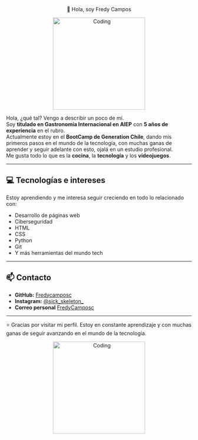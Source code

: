<div align="center">
👋 Hola, soy Fredy Campos
<p align="center">

<img alt="Coding" width="250" src="https://media2.giphy.com/media/v1.Y2lkPTc5MGI3NjExdGd3OWhuY2g4cGFkbzg1bmc0c3lzZTVtb2pwcmw1dDhicGxuZjFzOCZlcD12MV9pbnRlcm5hbF9naWZfYnlfaWQmY3Q9Zw/3o6fJ5z2bgCLBshZUA/giphy.gif">
</div>

Hola, ¿qué tal? Vengo a describir un poco de mí.  
Soy **titulado en Gastronomía Internacional en AIEP** con **5 años de experiencia** en el rubro.  
Actualmente estoy en el **BootCamp de Generation Chile**, dando mis primeros pasos en el mundo de la tecnología, con muchas ganas de aprender y seguir adelante con esto, ojalá en un estudio profesional.  
Me gusta todo lo que es la **cocina**, la **tecnología** y los **videojuegos**.

---
 
## 💻 Tecnologías e intereses

Estoy aprendiendo y me interesa seguir creciendo en todo lo relacionado con:
  
- Desarrollo de páginas web  
- Ciberseguridad  
- HTML  
- CSS  
- Python  
- Git  
- Y más herramientas del mundo tech

---

## 📫 Contacto

- **GitHub:** [Fredycamposc](https://github.com/Fredycamposc)  
- **Instagram:** [@sick_skeleton_](https://www.instagram.com/sick_skeleton_/)
- **Correo personal** [FredyCamposc](camposfredyc@gmail.com)
---

⭐ Gracias por visitar mi perfil. Estoy en constante aprendizaje y con muchas ganas de seguir avanzando en el mundo de la tecnología.
</p>

<div align="center">
  <img alt="Coding" width="250"
  src="https://media2.giphy.com/media/v1.Y2lkPTc5MGI3NjExc2llcjcwNmM1amdtZXJtb2x6MThhanZqNDk4YTFybW1qZHVlbjk0ciZlcD12MV9pbnRlcm5hbF9naWZfYnlfaWQmY3Q9Zw/3ohhwfAa9rbXaZe86c/giphy.gif">
</div>


